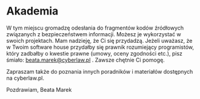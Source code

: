 # Akademia
W tym miejscu gromadzę odesłania do fragmentów kodów źródłowych związanych z bezpieczeństwem informacji. Możesz je wykorzystać w swoich projektach. Mam nadzieję, że Ci się przydadzą.
Jeżeli uważasz, że w Twoim software house przydałby się prawnik rozumiejący programistów, który zadbałby o kwestie prawne (umowy, oceny zgodności etc.), pisz śmiało: beata.marek@cyberlaw.pl . Zawsze chętnie Ci pomogę.

Zapraszam także do poznania innych poradników i materiałów dostępnych na cyberlaw.pl. 

Pozdrawiam,
Beata Marek

